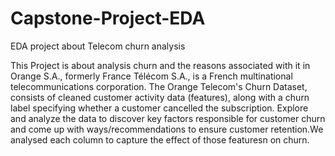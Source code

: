 # Capstone-Project-EDA
EDA project about Telecom churn analysis

This Project is about analysis churn and the reasons associated with it in Orange S.A., formerly France Télécom S.A., is a French multinational telecommunications corporation. The Orange Telecom's Churn Dataset, consists of cleaned customer activity data (features), along with a churn label specifying whether a customer cancelled the subscription. Explore and analyze the data to discover key factors responsible for customer churn and come up with ways/recommendations to ensure customer retention.We analysed each column to capture the effect of those featuresn on churn.
